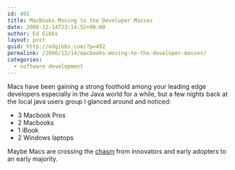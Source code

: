 ```yaml
---
id: 492
title: MacBooks Moving to the Developer Masses
date: 2006-12-14T23:14:52+00:00
author: Ed Gibbs
layout: post
guid: http://edgibbs.com/?p=492
permalink: /2006/12/14/macbooks-moving-to-the-developer-masses/
categories:
  - software development
---
```

Macs have been gaining a strong foothold among your leading edge developers especially in the Java world for a while, but a few nights back at the local java users group I glanced around and noticed:

  * 3 Macbook Pros
  * 2 Macbooks
  * 1 iBook
  * 2 Windows laptops

Maybe Macs are crossing the [chasm](http://ist-socrates.berkeley.edu/~fmb/articles/lifecycle/) from innovators and early adopters to an early majority.